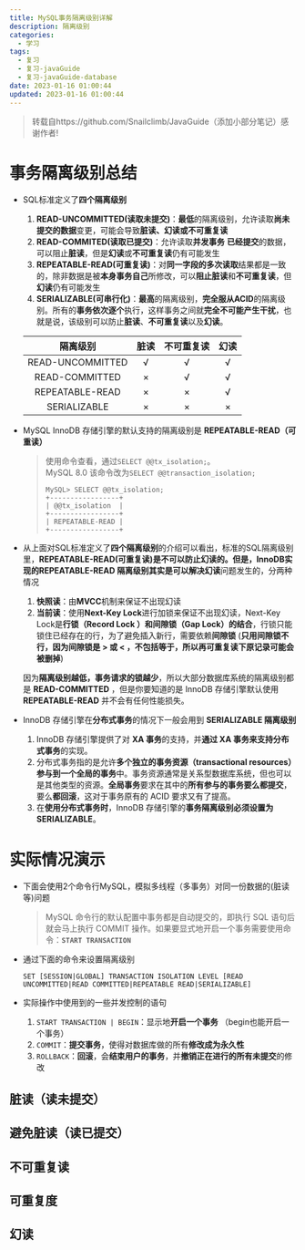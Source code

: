 ```yaml
---
title: MySQL事务隔离级别详解
description: 隔离级别
categories:
  - 学习
tags:
  - 复习
  - 复习-javaGuide
  - 复习-javaGuide-database
date: 2023-01-16 01:00:44
updated: 2023-01-16 01:00:44
---
```


> 转载自https://github.com/Snailclimb/JavaGuide（添加小部分笔记）感谢作者!

# 事务隔离级别总结

- SQL标准定义了**四个隔离级别**

  1. **READ-UNCOMMITTED(读取未提交)**：**最低**的隔离级别，允许读取**尚未提交的数据**变更，可能会导致**脏读、幻读或不可重复读**
  2. **READ-COMMITED(读取已提交)**：允许读取**并发事务** **已经提交**的数据，可以阻止**脏读**，但是**幻读**或**不可重复读**仍有可能发生
  3. **REPEATABLE-READ(可重复读)**：对**同一字段的多次读取**结果都是一致的，除非数据是被**本身事务自己**所修改，可以**阻止脏读**和**不可重复读**，但**幻读**仍有可能发生
  4. **SERIALIZABLE(可串行化)**：**最高**的隔离级别，**完全服从ACID**的隔离级别。所有的**事务依次逐个**执行，这样事务之间就**完全不可能产生干扰**，也就是说，该级别可以防止**脏读**、**不可重复读**以及**幻读**。

  |     隔离级别     | 脏读 | 不可重复读 | 幻读 |
  | :--------------: | :--: | :--------: | :--: |
  | READ-UNCOMMITTED |  √   |     √      |  √   |
  |  READ-COMMITTED  |  ×   |     √      |  √   |
  | REPEATABLE-READ  |  ×   |     ×      |  √   |
  |   SERIALIZABLE   |  ×   |     ×      |  ×   |

- MySQL InnoDB 存储引擎的默认支持的隔离级别是 **REPEATABLE-READ（可重读）**

  > 使用命令查看，通过```SELECT @@tx_isolation;```。  
  > MySQL 8.0 该命令改为```SELECT @@transaction_isolation;```
  >
  > ```shell
  > MySQL> SELECT @@tx_isolation;
  > +-----------------+
  > | @@tx_isolation  |
  > +-----------------+
  > | REPEATABLE-READ |
  > +-----------------+ 
  > ```

- 从上面对SQL标准定义了**四个隔离级别**的介绍可以看出，标准的SQL隔离级别里，**REPEATABLE-READ(可重复读)**是不可以防止幻读的。但是，**InnoDB实现的REPEATABLE-READ** 隔离级别其实是可以**解决幻读**问题发生的，分两种情况

  1. **快照读**：由**MVCC**机制来保证不出现幻读
  2. **当前读**：使用**Next-Key Lock**进行加锁来保证不出现幻读，Next-Key Lock是**行锁（Record Lock ）和间隙锁（Gap Lock）的结合**，行锁只能锁住已经存在的行，为了避免插入新行，需要依赖**间隙锁**  (**只用间隙锁不行，因为间隙锁是 > 或 < ，不包括等于，所以再可重复读下原记录可能会被删掉**)

  因为**隔离级别越低，事务请求的锁越少**，所以大部分数据库系统的隔离级别都是 **READ-COMMITTED** ，但是你要知道的是 InnoDB 存储引擎默认使用 **REPEATABLE-READ** 并不会有任何性能损失。

- InnoDB 存储引擎在**分布式事务**的情况下一般会用到 **SERIALIZABLE 隔离级别**

  1. InnoDB 存储引擎提供了对 **XA 事务**的支持，并**通过 XA 事务来支持分布式事务**的实现。
  2. 分布式事务指的是允许**多个独立的事务资源（transactional resources）**参与到**一个全局的事务**中。事务资源通常是关系型数据库系统，但也可以是其他类型的资源。**全局事务**要求在其中的**所有参与的事务要么都提交**，要么**都回滚**，这对于事务原有的 ACID 要求又有了提高。
  3. 在**使用分布式事务时**，InnoDB 存储引擎的**事务隔离级别必须设置为 SERIALIZABLE**。

# 实际情况演示

- 下面会使用2个命令行MySQL，模拟多线程（多事务）对同一份数据的(脏读等)问题

  > MySQL 命令行的默认配置中事务都是自动提交的，即执行 SQL 语句后就会马上执行 COMMIT 操作。如果要显式地开启一个事务需要使用命令：**`START TRANSACTION`**

- 通过下面的命令来设置隔离级别

  ```shell
  SET [SESSION|GLOBAL] TRANSACTION ISOLATION LEVEL [READ UNCOMMITTED|READ COMMITTED|REPEATABLE READ|SERIALIZABLE] 
  ```

- 实际操作中使用到的一些并发控制的语句

  1. ```START TRANSACTION | BEGIN```：显示地**开启一个事务** （begin也能开启一个事务）
  2. ```COMMIT```：**提交事务**，使得对数据库做的所有**修改成为永久性**
  3. ```ROLLBACK```：**回滚**，会**结束用户的事务**，并**撤销正在进行的所有未提交**的修改

## 脏读（读未提交）



## 避免脏读（读已提交）

## 不可重复读

## 可重复度

## 幻读